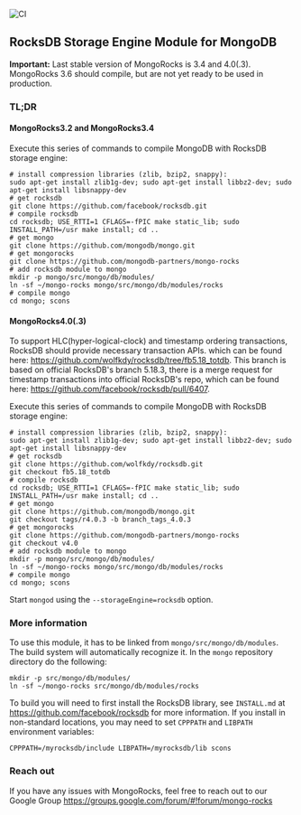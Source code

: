 ![CI](https://github.com/mongodb-partners/mongo-rocks/workflows/CI/badge.svg?branch=master)
## RocksDB Storage Engine Module for MongoDB

**Important:** Last stable version of MongoRocks is 3.4 and 4.0(.3). MongoRocks 3.6 should compile, but are not yet ready to be used in production.

### TL;DR

#### MongoRocks3.2 and MongoRocks3.4
Execute this series of commands to compile MongoDB with RocksDB storage engine:

    # install compression libraries (zlib, bzip2, snappy):
    sudo apt-get install zlib1g-dev; sudo apt-get install libbz2-dev; sudo apt-get install libsnappy-dev
    # get rocksdb
    git clone https://github.com/facebook/rocksdb.git
    # compile rocksdb
    cd rocksdb; USE_RTTI=1 CFLAGS=-fPIC make static_lib; sudo INSTALL_PATH=/usr make install; cd ..
    # get mongo
    git clone https://github.com/mongodb/mongo.git
    # get mongorocks
    git clone https://github.com/mongodb-partners/mongo-rocks
    # add rocksdb module to mongo
    mkdir -p mongo/src/mongo/db/modules/
    ln -sf ~/mongo-rocks mongo/src/mongo/db/modules/rocks
    # compile mongo
    cd mongo; scons

#### MongoRocks4.0(.3)
To support HLC(hyper-logical-clock) and timestamp ordering transactions, RocksDB should provide necessary transaction APIs.
which can be found here: https://github.com/wolfkdy/rocksdb/tree/fb5.18_totdb. This branch is based on official RocksDB's
branch 5.18.3, there is a merge request for timestamp transactions into official RocksDB's repo, which can be found here:
https://github.com/facebook/rocksdb/pull/6407.

Execute this series of commands to compile MongoDB with RocksDB storage engine:

    # install compression libraries (zlib, bzip2, snappy):
    sudo apt-get install zlib1g-dev; sudo apt-get install libbz2-dev; sudo apt-get install libsnappy-dev
    # get rocksdb
    git clone https://github.com/wolfkdy/rocksdb.git
    git checkout fb5.18_totdb
    # compile rocksdb
    cd rocksdb; USE_RTTI=1 CFLAGS=-fPIC make static_lib; sudo INSTALL_PATH=/usr make install; cd ..
    # get mongo
    git clone https://github.com/mongodb/mongo.git
    git checkout tags/r4.0.3 -b branch_tags_4.0.3
    # get mongorocks
    git clone https://github.com/mongodb-partners/mongo-rocks
    git checkout v4.0
    # add rocksdb module to mongo
    mkdir -p mongo/src/mongo/db/modules/
    ln -sf ~/mongo-rocks mongo/src/mongo/db/modules/rocks
    # compile mongo
    cd mongo; scons



Start `mongod` using the `--storageEngine=rocksdb` option.

### More information

To use this module, it has to be linked from `mongo/src/mongo/db/modules`. The build system will automatically recognize it. In the `mongo` repository directory do the following:

    mkdir -p src/mongo/db/modules/
    ln -sf ~/mongo-rocks src/mongo/db/modules/rocks

To build you will need to first install the RocksDB library, see `INSTALL.md`
at https://github.com/facebook/rocksdb for more information. If you install
in non-standard locations, you may need to set `CPPPATH` and `LIBPATH`
environment variables:

    CPPPATH=/myrocksdb/include LIBPATH=/myrocksdb/lib scons

### Reach out

If you have any issues with MongoRocks, feel free to reach out to our Google Group https://groups.google.com/forum/#!forum/mongo-rocks
